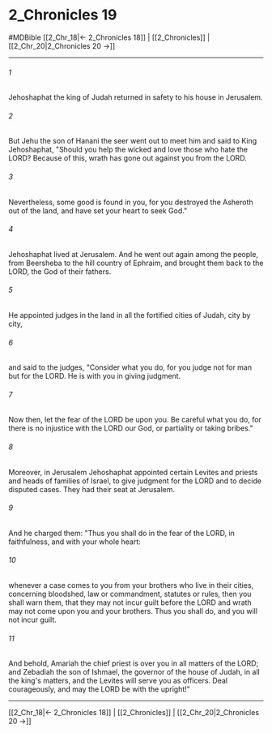 # 2_Chronicles 19
#MDBible
[[2_Chr_18|← 2_Chronicles 18]] | [[2_Chronicles]] | [[2_Chr_20|2_Chronicles 20 →]]

***

###### 1 
Jehoshaphat the king of Judah returned in safety to his house in Jerusalem. 

###### 2 
But Jehu the son of Hanani the seer went out to meet him and said to King Jehoshaphat, "Should you help the wicked and love those who hate the LORD? Because of this, wrath has gone out against you from the LORD. 

###### 3 
Nevertheless, some good is found in you, for you destroyed the Asheroth out of the land, and have set your heart to seek God." 

###### 4 
Jehoshaphat lived at Jerusalem. And he went out again among the people, from Beersheba to the hill country of Ephraim, and brought them back to the LORD, the God of their fathers. 

###### 5 
He appointed judges in the land in all the fortified cities of Judah, city by city, 

###### 6 
and said to the judges, "Consider what you do, for you judge not for man but for the LORD. He is with you in giving judgment. 

###### 7 
Now then, let the fear of the LORD be upon you. Be careful what you do, for there is no injustice with the LORD our God, or partiality or taking bribes." 

###### 8 
Moreover, in Jerusalem Jehoshaphat appointed certain Levites and priests and heads of families of Israel, to give judgment for the LORD and to decide disputed cases. They had their seat at Jerusalem. 

###### 9 
And he charged them: "Thus you shall do in the fear of the LORD, in faithfulness, and with your whole heart: 

###### 10 
whenever a case comes to you from your brothers who live in their cities, concerning bloodshed, law or commandment, statutes or rules, then you shall warn them, that they may not incur guilt before the LORD and wrath may not come upon you and your brothers. Thus you shall do, and you will not incur guilt. 

###### 11 
And behold, Amariah the chief priest is over you in all matters of the LORD; and Zebadiah the son of Ishmael, the governor of the house of Judah, in all the king's matters, and the Levites will serve you as officers. Deal courageously, and may the LORD be with the upright!" 

***

[[2_Chr_18|← 2_Chronicles 18]] | [[2_Chronicles]] | [[2_Chr_20|2_Chronicles 20 →]]
